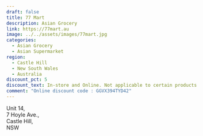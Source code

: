 ```yaml
---
draft: false
title: 77 Mart
description: Asian Grocery
link: https://77mart.au
image: ../../assets/images/77mart.jpg
categories:
  - Asian Grocery
  - Asian Supermarket
region:
  - Castle Hill
  - New South Wales
  - Australia
discount_pct: 5
discount_text: In-store and Online. Not applicable to certain products and specials
comment: "Online discount code : GGVX394TYD42"
---
```

Unit 14, \
7 Hoyle Ave.,\
Castle Hill,\
NSW
